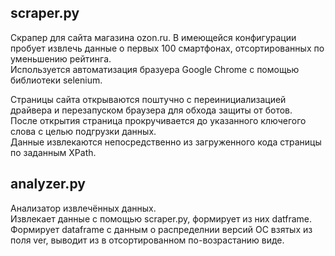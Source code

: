 
## scraper.py

Скрапер для сайта магазина ozon.ru.
В имеющейся конфигурации пробует извлечь данные о первых 100 смартфонах, отсортированных по уменьшению рейтинга.  
Используется автоматизация бразуера Google Chrome с помощью библиотеки selenium.  

Страницы сайта открываются поштучно с переинициализацией драйвера и перезапуском браузера для обхода защиты от ботов.  
После открытия страница прокручивается до указанного ключегого слова с целью подгрузки   данных.  
Данные извлекаются непосредственно из загруженного кода страницы по заданным XPath.  

## analyzer.py

Анализатор извлечённых данных.  
Извлекает данные с помощью scraper.py, формирует из них datframe. Формирует dataframe с данным о распределнии версий ОС взятых из поля ver, выводит из в отсортированном по-возрастанию виде.